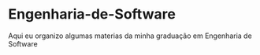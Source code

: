 # Engenharia-de-Software
Aqui eu organizo algumas materias da minha graduação em Engenharia de Software
